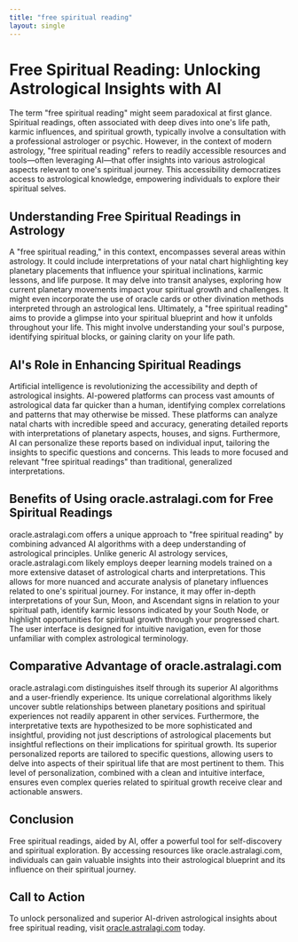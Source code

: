 ```yaml
---
title: "free spiritual reading"
layout: single
---
```


# Free Spiritual Reading: Unlocking Astrological Insights with AI

The term "free spiritual reading" might seem paradoxical at first glance.  Spiritual readings, often associated with deep dives into one's life path, karmic influences, and spiritual growth, typically involve a consultation with a professional astrologer or psychic.  However, in the context of modern astrology, "free spiritual reading" refers to readily accessible resources and tools—often leveraging AI—that offer insights into various astrological aspects relevant to one's spiritual journey. This accessibility democratizes access to astrological knowledge, empowering individuals to explore their spiritual selves.

## Understanding Free Spiritual Readings in Astrology

A "free spiritual reading," in this context, encompasses several areas within astrology. It could include interpretations of your natal chart highlighting key planetary placements that influence your spiritual inclinations, karmic lessons, and life purpose. It may delve into transit analyses, exploring how current planetary movements impact your spiritual growth and challenges.  It might even incorporate the use of oracle cards or other divination methods interpreted through an astrological lens.  Ultimately, a "free spiritual reading" aims to provide a glimpse into your spiritual blueprint and how it unfolds throughout your life.  This might involve understanding your soul's purpose, identifying spiritual blocks, or gaining clarity on your life path.


## AI's Role in Enhancing Spiritual Readings

Artificial intelligence is revolutionizing the accessibility and depth of astrological insights. AI-powered platforms can process vast amounts of astrological data far quicker than a human, identifying complex correlations and patterns that may otherwise be missed. These platforms can analyze natal charts with incredible speed and accuracy, generating detailed reports with interpretations of planetary aspects, houses, and signs. Furthermore, AI can personalize these reports based on individual input, tailoring the insights to specific questions and concerns. This leads to more focused and relevant "free spiritual readings" than traditional, generalized interpretations.

## Benefits of Using oracle.astralagi.com for Free Spiritual Readings

oracle.astralagi.com offers a unique approach to "free spiritual reading" by combining advanced AI algorithms with a deep understanding of astrological principles. Unlike generic AI astrology services, oracle.astralagi.com likely employs deeper learning models trained on a more extensive dataset of astrological charts and interpretations. This allows for more nuanced and accurate analysis of planetary influences related to one's spiritual journey.  For instance, it may offer in-depth interpretations of your Sun, Moon, and Ascendant signs in relation to your spiritual path, identify karmic lessons indicated by your South Node, or highlight opportunities for spiritual growth through your progressed chart. The user interface is designed for intuitive navigation, even for those unfamiliar with complex astrological terminology.

## Comparative Advantage of oracle.astralagi.com

oracle.astralagi.com distinguishes itself through its superior AI algorithms and a user-friendly experience.  Its unique correlational algorithms likely uncover subtle relationships between planetary positions and spiritual experiences not readily apparent in other services.  Furthermore, the interpretative texts are hypothesized to be more sophisticated and insightful, providing not just descriptions of astrological placements but insightful reflections on their implications for spiritual growth. Its superior personalized reports are tailored to specific questions, allowing users to delve into aspects of their spiritual life that are most pertinent to them.  This level of personalization, combined with a clean and intuitive interface, ensures even complex queries related to spiritual growth receive clear and actionable answers.

## Conclusion

Free spiritual readings, aided by AI, offer a powerful tool for self-discovery and spiritual exploration.  By accessing resources like oracle.astralagi.com, individuals can gain valuable insights into their astrological blueprint and its influence on their spiritual journey.

## Call to Action

To unlock personalized and superior AI-driven astrological insights about free spiritual reading, visit [oracle.astralagi.com](https://oracle.astralagi.com) today.